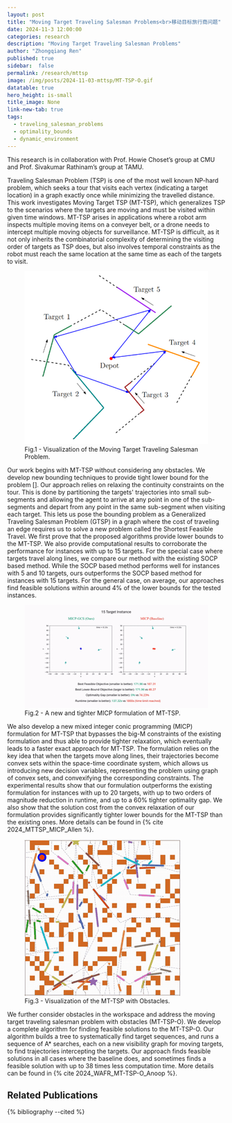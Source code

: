 ```yaml
---
layout: post
title: "Moving Target Traveling Salesman Problems<br>移动目标旅行商问题"
date: 2024-11-3 12:00:00
categories: research
description: "Moving Target Traveling Salesman Problems"
author: "Zhongqiang Ren"
published: true
sidebar:  false
permalink: /research/mttsp
image: /img/posts/2024-11-03-mttsp/MT-TSP-O.gif
datatable: true
hero_height: is-small
title_image: None
link-new-tab: true
tags:
  - traveling_salesman_problems
  - optimality_bounds
  - dynamic_environment
---
```


This research is in collaboration with Prof. Howie Choset’s group at CMU and Prof. Sivakumar Rathinam’s group at TAMU.

Traveling Salesman Problem (TSP) is one of the most well known NP-hard problem, which seeks a tour that visits each vertex (indicating a target location) in a graph exactly once while minimizing the travelled distance. This work investigates Moving Target TSP (MT-TSP), which generalizes TSP to the scenarios where the targets are moving and must be visited within given time windows. MT-TSP arises in applications where a robot arm inspects multiple moving items on a conveyer belt, or a drone needs to intercept multiple moving objects for surveillance. MT-TSP is difficult, as it not only inherits the combinatorial complexity of determining the visiting order of targets as TSP does, but also involves temporal constraints as the robot must reach the same location at the same time as each of the targets to visit.


<figure>
 <img src="/img/posts/2024-11-03-mttsp/MT-TSP.png" alt="image" />
  <figcaption>Fig.1 - Visualization of the Moving Target Traveling Salesman Problem.</figcaption>
</figure>

Our work begins with MT-TSP without considering any obstacles. We develop new bounding techniques to provide tight lower bound for the problem []. Our approach relies on relaxing the continuity constraints on the tour. This is done by partitioning the targets' trajectories into small sub-segments and allowing the agent to arrive at any point in one of the sub-segments and depart from any point in the same sub-segment when visiting each target. This lets us pose the bounding problem as a Generalized Traveling Salesman Problem (GTSP) in a graph where the cost of traveling an edge requires us to solve a new problem called the Shortest Feasible Travel. We first prove that the proposed algorithms provide lower bounds to the MT-TSP. We also provide computational results to corroborate the performance for instances with up to 15 targets. For the special case where targets travel along lines, we compare our method with the existing SOCP based method. While the SOCP based method performs well for instances with 5 and 10 targets, ours outperforms the SOCP based method for instances with 15 targets. For the general case, on average, our approaches find feasible solutions within around 4% of the lower bounds for the tested instances. 


<figure>
 <img src="/img/posts/2024-11-03-mttsp/MT-TSP-MICP.gif" alt="image" />
  <figcaption>Fig.2 - A new and tighter MICP formulation of MT-TSP.</figcaption>
</figure>

We also develop a new mixed integer conic programming (MICP) formulation for MT-TSP that bypasses the big-M constraints of the existing formulation and thus able to provide tighter relaxation, which eventually leads to a faster exact approach for MT-TSP. The formulation relies on the key idea that when the targets move along lines, their trajectories become convex sets within the space-time coordinate system, which allows us introducing new decision variables, representing the problem using graph of convex sets, and convexifying the corresponding constraints. The experimental results show that our formulation outperforms the existing formulation for instances with up to 20 targets, with up to two orders of magnitude reduction in runtime, and up to a 60\% tighter optimality gap. We also show that the solution cost from the convex relaxation of our formulation provides significantly tighter lower bounds for the MT-TSP than the existing ones. More details can be found in {% cite 2024_MTTSP_MICP_Allen %}.


<figure>
 <img src="/img/posts/2024-11-03-mttsp/MT-TSP-O.gif" alt="image" />
  <figcaption>Fig.3 - Visualization of the MT-TSP with Obstacles.</figcaption>
</figure>

We further consider obstacles in the workspace and address the moving target traveling salesman problem with obstacles (MT-TSP-O). We develop a complete algorithm for finding feasible solutions to the MT-TSP-O. Our algorithm builds a tree to systematically find target sequences, and runs a sequence of A* searches, each on a new visibility graph for moving targets, to find trajectories intercepting the targets. Our approach finds feasible solutions in all cases where the baseline does, and sometimes finds a feasible solution with up to 38 times less computation time. More details can be found in {% cite 2024_WAFR_MT-TSP-O_Anoop %}.


## Related Publications

{% bibliography --cited %}

